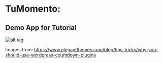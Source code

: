 # TuMomento: 
## Demo App for Tutorial
![alt tag](https://raw.github.com/juanchosaravia/TuMomento/master/res/tu_momento_preview.png)

Images from:
https://www.elegantthemes.com/blog/tips-tricks/why-you-should-use-wordpress-countdown-plugins
